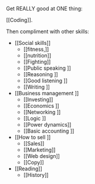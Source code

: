 Get REALLY good at ONE thing: 

[[Coding]]. 

Then compliment with other skills: 

- [[Social skills]] 
	- [[fitness,]]
	- [[nutrition]]
	- [[Fighting]]
	- [[Public speaking ]]
	- [[Reasoning ]]
	- [[Good listening ]]
	- [[Writing ]]
- [[Business management ]]
	- [[Investing]] 
	- [[Economics ]]
	- [[Networking ]]
	- [[Logic ]]
	- [[Power dynamics]]
	- [[Basic accounting ]]
- [[How to sell ]]
	- [[Sales]] 
	- [[Marketing]]
	- [[Web design]]
	- [[Copy]]
- [[Reading]]
	- [[History]]